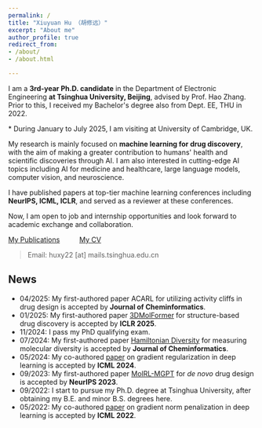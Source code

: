 ```yaml
---
permalink: /
title: "Xiuyuan Hu （胡修远）"
excerpt: "About me"
author_profile: true
redirect_from: 
- /about/
- /about.html

---
```


I am a **3rd-year Ph.D. candidate** in the Department of Electronic Engineering **at Tsinghua University, Beijing**, advised by Prof. Hao Zhang. Prior to this, I received my Bachelor's degree also from Dept. EE, THU in 2022.

\* During January to July 2025, I am visiting at University of Cambridge, UK.

My research is mainly focused on **machine learning for drug discovery**, with the aim of making a greater contribution to humans' health and scientific discoveries through AI. I am also interested in cutting-edge AI topics including AI for medicine and healthcare, large language models, computer vision, and neuroscience. 

I have published papers at top-tier machine learning conferences including **NeurIPS, ICML, ICLR**, and served as a reviewer at these conferences.

Now, I am open to job and internship opportunities and look forward to academic exchange and collaboration.

[My Publications](https://hxyfighter.github.io/publications/) &emsp; &emsp; [My CV](https://hxyfighter.github.io/cv/)

> Email: huxy22 [at] mails.tsinghua.edu.cn

## News
* 04/2025: My first-authored paper ACARL for utilizing activity cliffs in drug design is accepted by **Journal of Cheminformatics**.
* 01/2025: My first-authored paper [3DMolFormer](https://arxiv.org/abs/2502.05107) for structure-based drug discovery is accepted by **ICLR 2025**.
* 11/2024: I pass my PhD qualifying exam.
* 07/2024: My first-authored paper [Hamiltonian Diversity](https://jcheminf.biomedcentral.com/articles/10.1186/s13321-024-00883-4) for measuring molecular diversity is accepted by **Journal of Cheminformatics**.
* 05/2024: My co-authored [paper](https://arxiv.org/abs/2406.09723) on gradient regularization in deep learning is accepted by **ICML 2024**.
* 09/2023: My first-authored paper [MolRL-MGPT](https://arxiv.org/abs/2401.06155) for *de novo* drug design is accepted by **NeurIPS 2023**.
* 09/2022: I start to pursue my Ph.D. degree at Tsinghua University, after obtaining my B.E. and minor B.S. degrees here.
* 05/2022: My co-authored [paper](https://arxiv.org/abs/2202.03599) on gradient norm penalization in deep learning is accepted by **ICML 2022**.

